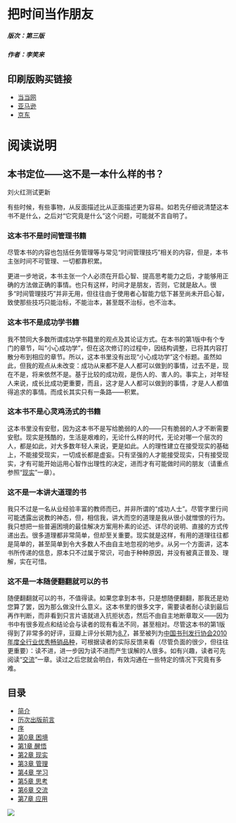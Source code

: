 # 把时间当作朋友
##### 版次：第三版
##### 作者：李笑来

## 印刷版购买链接

* [当当网](http://product.dangdang.com/23355941.html)
* [亚马逊](http://www.amazon.cn/把时间当作朋友-李笑来/dp/B00FU3CRZI)
* [京东](http://item.jd.com/11338691.html)

# 阅读说明

## 本书定位——这不是一本什么样的书？

刘火红测试更新

有些时候，有些事物，从反面描述比从正面描述更为容易。如若先仔细说清楚这本书不是什么，之后对“它究竟是什么”这个问题，可能就不言自明了。

### 这本书不是时间管理书籍

尽管本书的内容也包括任务管理等与常见“时间管理技巧”相关的内容，但是，本书主张时间不可管理、一切都靠积累。

更进一步地说，本书主张一个人必须在开启心智、提高思考能力之后，才能够用正确的方法做正确的事情。也只有这样，时间才是朋友，否则，它就是敌人。很多“时间管理技巧”并非无用，但往往由于使用者心智能力低下甚至尚未开启心智，致使那些技巧只能治标，不能治本，甚至既不治标，也不治本。

### 这本书不是成功学书籍

我不赞同大多数所谓成功学书籍里的观点及其论证方式。在本书的第1版中有个专门的章节，叫“小心成功学”，但在这次修订的过程中，因结构调整，已将其内容打散分布到相应的章节。所以，这本书里没有出现“小心成功学”这个标题。虽然如此，但我的观点从未改变：成功从来都不是人人都可以做到的事情，过去不是，现在不是，将来依然不是。基于比较的成功观，是伤人的、害人的。事实上，对年轻人来说，成长比成功更重要，而且，这才是人人都可以做到的事情，才是人人都值得追求的事情。而成长其实只有一条路——积累。

### 这本书不是心灵鸡汤式的书籍

这本书里没有安慰，因为这本书不是写给脆弱的人的——只有脆弱的人才不断需要安慰。现实是残酷的，生活是艰难的，无论什么样的时代，无论对哪一个层次的人，都是如此，对大多数年轻人来说，更是如此。人的理性建立在接受现实的基础上，不能接受现实，一切成长都是虚妄。只有坚强的人才能接受现实，只有接受现实，才有可能开始运用心智作出理性的决定，进而才有可能做时间的朋友（请重点参照“[现实](Chapter2.md)”一章）。

### 这不是一本讲大道理的书

我只不过是一名从业经验丰富的教师而已，并非所谓的“成功人士”。尽管字里行间可能透露出说教的神态，但，相信我，讲大而空的道理是我从很小就憎恨的行为。我只想把一些普遍困境的最佳解决方案用朴素的论述、详尽的说明、直接的方式传递出去。很多道理都非常简单，但却至关重要。现实就是这样，有用的道理往往都是简单的，甚至简单到令大多数人不由自主地忽视的地步。从另一个方面讲，这本书所传递的信息，原本只不过属于常识，可由于种种原因，并没有被真正普及、理解，实在可惜。

### 这不是一本随便翻翻就可以的书

随便翻翻就可以的书，不值得读。如果您拿到本书，只是想随便翻翻，那我还是劝您算了罢，因为那么做没什么意义。这本书里的很多文字，需要读者耐心读到最后再作判断，而非看到只言片语就进入抗拒状态，然后不由自主地断章取义——因为书中有很多观点和结论会与读者的现有看法不同，甚至相对。尽管这本书的第1版得到了非常多的好评，豆瓣上评分长期为[8.7](http://book.douban.com/subject/3609132/)，甚至被列为[中国书刊发行协会2010年度全行业优秀畅销品种](http://www.cnfaxie.org/yxpx/907.htm)，可根据读者的实际反馈来看（尽管负面的很少，但往往更重要）：读不进，进一步因为读不进而产生误解的人很多。如有兴趣，读者可先阅读“[交流](Chapter6.md)”一章。读过之后您就会明白，有效沟通在一些特定的情况下究竟有多难。

## 目录

* [简介](README.md)
* [历次出版前言](Preface.md)
* [序](Forword.md)
* [第0章 困境](Chapter0.md)
* [第1章 醒悟](Chapter1.md)
* [第2章 现实](Chapter2.md)
* [第3章 管理](Chapter3.md)
* [第4章 学习](Chapter4.md)
* [第5章 思考](Chapter5.md)
* [第6章 交流](Chapter6.md)
* [第7章 应用](Chapter7.md)

![](images/cover.jpg)

